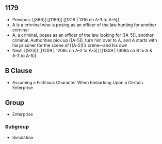 ## 1179
- Previous: [[866]] [[1189]] [[1316 | 1316 ch A-3 to A-5]] 
- A is a crirninal who is posing as an officer of the law hunting for another crirninal
- A, a criminal, poses as an officer of the law looking for [[A-5]], another criminal. Authorities pick up [[A-5]], turn him over to A, and A starts with his prisoner for the scene of [[A-5]]’s crime—and his own
- Next: [[923]] [[1209 | 1209c ch A-2 to A-5]] [[1309 | 1309b ch B to A &amp; A-3 to A-5]] 

## B Clause
- Assuming a Fictitious Character When Embarking  Upon a Certain Enterprise

## Group
- Enterprise

### Subgroup
- Simulation

